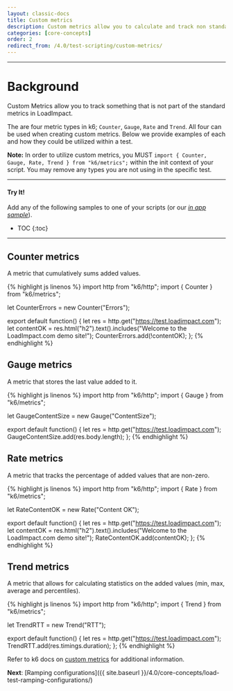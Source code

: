 ```yaml
---
layout: classic-docs
title: Custom metrics
description: Custom metrics allow you to calculate and track non standard metrics in LoadImpact. 
categories: [core-concepts]
order: 2
redirect_from: /4.0/test-scripting/custom-metrics/
---
```


***

<h1>Background</h1>
Custom Metrics allow you to track something that is not part of the standard metrics in LoadImpact.

The are four metric types in k6; `Counter`, `Gauge`, `Rate` and `Trend`. All four can be used when creating custom metrics. Below we provide examples of each and how they could be utilized within a test.

**Note:** In order to utilize custom metrics, you MUST `import { Counter, Gauge, Rate, Trend } from "k6/metrics";` within the init context of your script. You may remove any types you are not using in the specific test.

***

<h4>Try It!</h4>

Add any of the following samples to one of your scripts (or our _[in app sample](https://app.loadimpact.com/k6/tests/custom/editor)_).

- TOC
{:toc}

***


## Counter metrics

A metric that cumulatively sums added values.

{% highlight js linenos %}
import http from "k6/http";
import { Counter } from "k6/metrics";

let CounterErrors = new Counter("Errors");

export default function() {
    let res = http.get("https://test.loadimpact.com");
    let contentOK = res.html("h2").text().includes("Welcome to the LoadImpact.com demo site!");
    CounterErrors.add(!contentOK);
};
{% endhighlight %}

## Gauge metrics

A metric that stores the last value added to it.

{% highlight js linenos %}
import http from "k6/http";
import { Gauge } from "k6/metrics";

let GaugeContentSize = new Gauge("ContentSize");

export default function() {
    let res = http.get("https://test.loadimpact.com");
    GaugeContentSize.add(res.body.length);
};
{% endhighlight %}

## Rate metrics

A metric that tracks the percentage of added values that are non-zero.

{% highlight js linenos %}
import http from "k6/http";
import { Rate } from "k6/metrics";

let RateContentOK = new Rate("Content OK");

export default function() {
    let res = http.get("https://test.loadimpact.com");
    let contentOK = res.html("h2").text().includes("Welcome to the LoadImpact.com demo site!");
    RateContentOK.add(contentOK);
};
{% endhighlight %}

## Trend metrics

A metric that allows for calculating statistics on the added values (min, max, average and percentiles).

{% highlight js linenos %}
import http from "k6/http";
import { Trend } from "k6/metrics";

let TrendRTT = new Trend("RTT");

export default function() {
    let res = http.get("https://test.loadimpact.com");
    TrendRTT.add(res.timings.duration);
};
{% endhighlight %}

Refer to k6 docs on [custom metrics](https://docs.k6.io/docs/result-metrics#section-custom-metrics) for additional information.

**Next**: [Ramping configurations]({{ site.baseurl }}/4.0/core-concepts/load-test-ramping-configurations/)
<!--stackedit_data:
eyJoaXN0b3J5IjpbMTkwMTQ4Njc5OV19
-->

